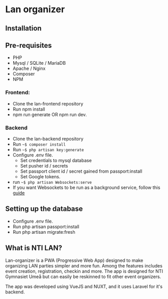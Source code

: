 
# Lan organizer

## Installation

## Pre-requisites 
* PHP
* Mysql / SQLite / MariaDB
* Apache / Nginx
* Composer
* NPM

### Frontend:
* Clone the lan-frontend repository
* Run npm install
* npm run generate OR npm run dev.


### Backend
* Clone the lan-backend repository
* Run `~$ composer install`
* Run `~$ php artisan key:generate`
* Configure .env file.
  * Set credentials to mysql database
  * Set pusher id / secrets
  * Set passport client id / secret gained from passport:install
  * Set Google tokens.
* run `~$ php artisan Websockets:serve`
* If you want Websockets to be run as a background service, follow this [guide](https://docs.beyondco.de/laravel-websockets/1.0/basic-usage/starting.html#keeping-the-socket-server-running-with-supervisord)

## Setting up the database
* Configure .env file.
* Run php artisan passport:install
* Run php artisan migrate:fresh


## What is NTI LAN?
 
Lan-organizer is a PWA (Progressive Web App) designed to make organizing LAN parties simpler and more fun. Among the features includes event creation, registration, checkin and more. The app is designed for NTI Gymnasiet Umeå but can easily be reskinned to fit other event organizers.

The app was developed using VueJS and NUXT, and it uses Laravel for it's backend.















































 